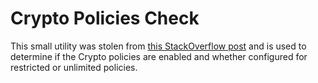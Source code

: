 # Crypto Policies Check

This small utility was stolen from [this StackOverflow post](https://stackoverflow.com/questions/62841553/how-can-i-configure-java-cryptography-extension-jce-in-openjdk-11) and is used to determine if the Crypto policies are enabled and whether configured for restricted or unlimited policies.